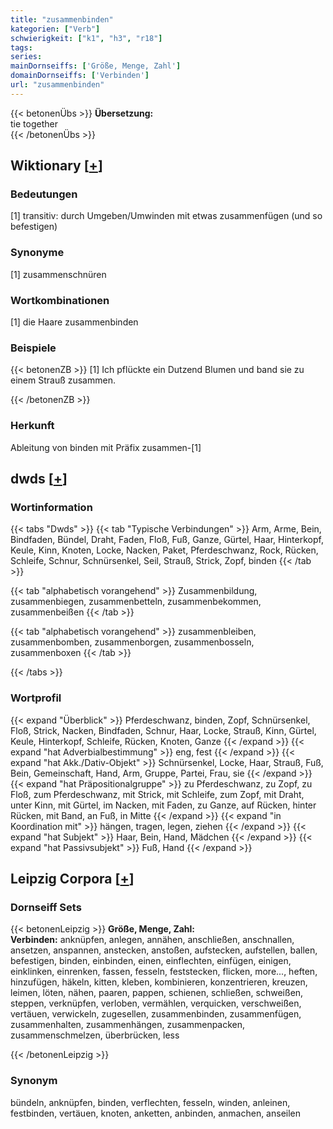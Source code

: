 ```yaml
---
title: "zusammenbinden"
kategorien: ["Verb"]
schwierigkeit: ["k1", "h3", "r18"]
tags:
series:
mainDornseiffs: ['Größe, Menge, Zahl']
domainDornseiffs: ['Verbinden']
url: "zusammenbinden"
---
```


{{< betonenÜbs >}}
**Übersetzung:**  
tie  together  
{{< /betonenÜbs >}}

## Wiktionary [[+](https://de.wiktionary.org/wiki/zusammenbinden)]

### Bedeutungen
[1] transitiv: durch Umgeben/Umwinden mit etwas zusammenfügen (und so befestigen)  

### Synonyme
[1] zusammenschnüren  

### Wortkombinationen
[1] die Haare zusammenbinden  

### Beispiele
{{< betonenZB >}}
[1] Ich pflückte ein Dutzend Blumen und band sie zu einem Strauß zusammen.  

{{< /betonenZB >}}
### Herkunft
Ableitung von binden mit Präfix zusammen-[1]  



## dwds [[+](https://www.dwds.de/wb/zusammenbinden)]

### Wortinformation
{{< tabs "Dwds" >}}
{{< tab "Typische Verbindungen" >}}
Arm, Arme, Bein, Bindfaden, Bündel, Draht, Faden, Floß, Fuß, Ganze, Gürtel, Haar, Hinterkopf, Keule, Kinn, Knoten, Locke, Nacken, Paket, Pferdeschwanz, Rock, Rücken, Schleife, Schnur, Schnürsenkel, Seil, Strauß, Strick, Zopf, binden
{{< /tab >}}

{{< tab "alphabetisch vorangehend" >}}
Zusammenbildung, zusammenbiegen, zusammenbetteln, zusammenbekommen, zusammenbeißen
{{< /tab >}}

{{< tab "alphabetisch vorangehend" >}}
zusammenbleiben, zusammenbomben, zusammenborgen, zusammenbosseln, zusammenboxen
{{< /tab >}}

{{< /tabs >}}

### Wortprofil
{{< expand "Überblick" >}} Pferdeschwanz, binden, Zopf, Schnürsenkel, Floß, Strick, Nacken, Bindfaden, Schnur, Haar, Locke, Strauß, Kinn, Gürtel, Keule, Hinterkopf, Schleife, Rücken, Knoten, Ganze {{< /expand >}}
{{< expand "hat Adverbialbestimmung" >}} eng, fest {{< /expand >}}
{{< expand "hat Akk./Dativ-Objekt" >}} Schnürsenkel, Locke, Haar, Strauß, Fuß, Bein, Gemeinschaft, Hand, Arm, Gruppe, Partei, Frau, sie {{< /expand >}}
{{< expand "hat Präpositionalgruppe" >}} zu Pferdeschwanz, zu Zopf, zu Floß, zum Pferdeschwanz, mit Strick, mit Schleife, zum Zopf, mit Draht, unter Kinn, mit Gürtel, im Nacken, mit Faden, zu Ganze, auf Rücken, hinter Rücken, mit Band, an Fuß, in Mitte {{< /expand >}}
{{< expand "in Koordination mit" >}} hängen, tragen, legen, ziehen {{< /expand >}}
{{< expand "hat Subjekt" >}} Haar, Bein, Hand, Mädchen {{< /expand >}}
{{< expand "hat Passivsubjekt" >}} Fuß, Hand {{< /expand >}}

## Leipzig Corpora [[+](https://corpora.uni-leipzig.de/en/res?word=zusammenbinden&corpusId=deu_newscrawl-public_2018)]

### Dornseiff Sets
{{< betonenLeipzig >}}
**Größe, Menge, Zahl:**  
**Verbinden:** anknüpfen, anlegen, annähen, anschließen, anschnallen, ansetzen, anspannen, anstecken, anstoßen, aufstecken, aufstellen, ballen, befestigen, binden, einbinden, einen, einflechten, einfügen, einigen, einklinken, einrenken, fassen, fesseln, feststecken, flicken, more..., heften, hinzufügen, häkeln, kitten, kleben, kombinieren, konzentrieren, kreuzen, leimen, löten, nähen, paaren, pappen, schienen, schließen, schweißen, steppen, verknüpfen, verloben, vermählen, verquicken, verschweißen, vertäuen, verwickeln, zugesellen, zusammenbinden, zusammenfügen, zusammenhalten, zusammenhängen, zusammenpacken, zusammenschmelzen, überbrücken, less  

{{< /betonenLeipzig >}}

### Synonym
bündeln, anknüpfen, binden, verflechten, fesseln, winden, anleinen, festbinden, vertäuen, knoten, anketten, anbinden, anmachen, anseilen

